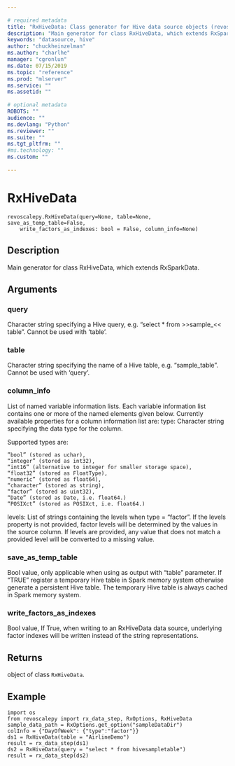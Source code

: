```yaml
--- 
 
# required metadata 
title: "RxHiveData: Class generator for Hive data source objects (revoscalepy)" 
description: "Main generator for class RxHiveData, which extends RxSparkData." 
keywords: "datasource, hive" 
author: "chuckheinzelman"
ms.author: "charlhe" 
manager: "cgronlun" 
ms.date: 07/15/2019
ms.topic: "reference" 
ms.prod: "mlserver" 
ms.service: "" 
ms.assetid: "" 
 
# optional metadata 
ROBOTS: "" 
audience: "" 
ms.devlang: "Python" 
ms.reviewer: "" 
ms.suite: "" 
ms.tgt_pltfrm: "" 
#ms.technology: "" 
ms.custom: "" 
 
---
```


# RxHiveData


 



```
revoscalepy.RxHiveData(query=None, table=None, save_as_temp_table=False,
    write_factors_as_indexes: bool = False, column_info=None)
```





## Description

Main generator for class RxHiveData, which extends RxSparkData.


## Arguments


### query

Character string specifying a Hive query, e.g. “select * from >>sample_<<
table”. Cannot be used with ‘table’.


### table

Character string specifying the name of a Hive table, e.g. “sample_table”.
Cannot be used with ‘query’.


### column_info

List of named variable information lists. Each variable
information list contains one or more of the named elements given below.
Currently available properties for a column information list are:
type: Character string specifying the data type for the column.

Supported types are:
```
”bool” (stored as uchar),
“integer” (stored as int32),
“int16” (alternative to integer for smaller storage space),
“float32” (stored as FloatType),
“numeric” (stored as float64),
“character” (stored as string),
“factor” (stored as uint32),
“Date” (stored as Date, i.e. float64.)
“POSIXct” (stored as POSIXct, i.e. float64.)
```

levels: List of strings containing the levels when type = “factor”. If
the levels property is not provided, factor levels will be determined
by the values in the source column. If levels are provided, any value
that does not match a provided level will be converted to a missing
value.


### save_as_temp_table

Bool value, only applicable when using as output with “table” parameter.
If “TRUE” register a temporary Hive table in Spark memory system otherwise generate a
persistent Hive table. The temporary Hive table is always cached in Spark memory system.


### write_factors_as_indexes

Bool value, If True, when writing to an
RxHiveData data source, underlying factor indexes will be written instead
of the string representations.


## Returns

object of class `RxHiveData`.


## Example



```
import os
from revoscalepy import rx_data_step, RxOptions, RxHiveData
sample_data_path = RxOptions.get_option("sampleDataDir")
colInfo = {"DayOfWeek": {"type":"factor"}}
ds1 = RxHiveData(table = "AirlineDemo")
result = rx_data_step(ds1)
ds2 = RxHiveData(query = "select * from hivesampletable")
result = rx_data_step(ds2)
```

